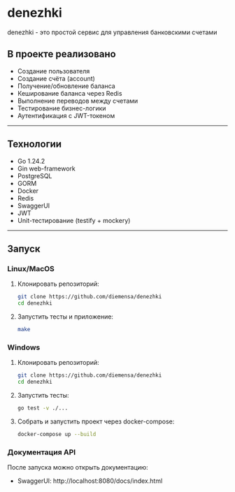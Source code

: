 # denezhki

denezhki - это простой сервис для управления банковскими счетами

## В проекте реализовано
- Создание пользователя
- Создание счёта (account)
- Получение/обновление баланса
- Кеширование баланса через Redis
- Выполнение переводов между счетами
- Тестирование бизнес-логики
- Аутентификация с JWT-токеном

---
## Технологии

- Go 1.24.2
- Gin web-framework
- PostgreSQL
- GORM
- Docker
- Redis
- SwaggerUI
- JWT
- Unit-тестирование (testify + mockery)
---

## Запуск
### Linux/MacOS
1. Клонировать репозиторий:
   ```bash
   git clone https://github.com/diemensa/denezhki
   cd denezhki
2. Запустить тесты и приложение:
   ```bash
   make
   
### Windows
1. Клонировать репозиторий:
   ```bash
   git clone https://github.com/diemensa/denezhki
   cd denezhki
2. Запустить тесты:
   ```bash
   go test -v ./...
3. Собрать и запустить проект через docker-compose:
   ```bash
   docker-compose up --build

### Документация API
После запуска можно открыть документацию:
- SwaggerUI: http://localhost:8080/docs/index.html